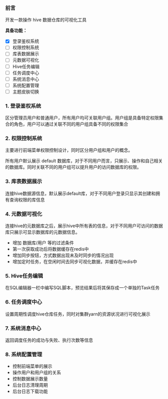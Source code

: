 ### 前言

开发一款操作 hive 数据仓库的可视化工具

**具备功能：**

- [x] 登录鉴权系统
- [ ] 权限控制系统
- [ ] 库表数据展示
- [ ] 元数据可视化
- [ ] Hive任务编辑
- [ ] 任务调度中心
- [ ] 系统消息中心
- [ ] 系统配置管理
- [ ] 主题皮肤切换

### 1. 登录鉴权系统

区分管理员用户和普通用户，所有用户均可关联用户组。用户组是具备特定权限集合的角色，用户可以通过关联不同的用户组具备不同的权限集合

### 2. 权限控制系统

主要进行前端菜单权限控制设计，同时区分用户组和用户的概念。

所有用户默认展示 default 数据库，对于不同用户而言，只展示、操作和自己相关的数据库。同时关联不同的用户组可以提升用户的访问数据库的权限。

### 3. 库表数据展示

连接hive数据源信息，默认展示default库，对于不同用户登录只显示其创建和拥有查询权限的库信息

### 4. 元数据可视化

连接hive的元数据库之后，展示hive中所有表的信息，对于不同用户可访问的数据库只展示可显示数据库的元数据信息。

- 增加 数据库/用户 等的过滤条件
- 第一次获取成功后将数据缓存在redis中
- 增加同步按钮，方式数据出现未及时同步的情况出现
- 增加定时任务，在空闲时间去同步可视化数据，并缓存在redis中

### 5. Hive任务编辑

在SQL编辑器一栏中编写SQL脚本，预览结果后将其保存成一个单独的Task任务

### 6. 任务调度中心

设置周期性调度hive仓库任务，同时对集群yarn的资源状况进行可视化展示

### 7. 系统消息中心

返回调度任务的成功与失败、执行次数等信息

### 8. 系统配置管理

- 控制前端菜单的展示
- 操作用户和用户组的关系
- 控制数据展示数量
- 后台日志清理周期
- 后台日志下载功能





